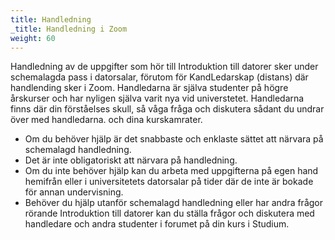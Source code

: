 ```yaml
---
title: Handledning
_title: Handledning i Zoom
weight: 60
---
```


<!--

Till följd av rådande situation gällande Covid-19 kan schemalagd hanledning inom
ramen för Introduktion till datorer att komma ske antingen på campus i
datorsalar eller på distans via [Zoom](../preparation#zoom) på schemalagda
tillfällen.

{{% notice style="warning" title="Aktivera ditt Zoom-konto" %}}

Innan du börjar använda Zoom vid Uppsala universitet måste du [aktivera ditt
Zoom-konto][activate-zoom]. 

[activate-zoom]: https://www.uu.se/student/it-for-studenter/zoom-for-studenter/
{{% /notice %}}

-->

Handledning av de uppgifter som hör till Introduktion till datorer sker under
schemalagda pass i datorsalar, förutom för KandLedarskap (distans) där
handlending sker i Zoom. Handledarna är själva studenter på högre årskurser och
har nyligen själva varit nya vid universtetet. Handledarna finns där
din förståelses skull, så våga fråga och diskutera sådant du undrar över med
handledarna. och dina kurskamrater.

<!--
- Om du behöver hjälp är det snabbaste och enklaste sättet att närvara i Zoom på
  schemalagd handledning.
-->
- Om du behöver hjälp är det snabbaste och enklaste sättet att närvara på 
  schemalagd handledning. 
- Det är inte obligatoriskt att närvara på handledning.
- Om du inte behöver hjälp kan du arbeta med uppgifterna på egen hand hemifrån
  eller i universitetets datorsalar på tider där de inte är bokade för annan
  undervisning.
- Behöver du hjälp utanför schemalagd handledning eller har andra frågor rörande
  Introduktion till datorer kan du ställa frågor och diskutera med handledare
  och andra studenter i forumet på din kurs i Studium. 
 
<!--  
## Handledare


| Bild                       | Namn                | Studerar                      |
|:--------------------------:|---------------------|:-----------------------------:|
| ![Axel][Axel]              | Axel Wohlin         | F                             |
| ![Bogdan][Bogdan]          | Bogdan Nicolae      | MasComSci                     |
| ![Filip][Filip]            | Flip Rosén          | ES                            |
| ![Gholam][Gholam]          | Gholam Mohammadi    | IT                            |
| ![Kian][Kian]              | Kian Rafimanesh     | KandDv                        |
| ![Leo Arnhol][LeoArnholm]  | Leo Arnholm         | IT                            |
| ![Leon Philip][LeonPhilip] | Leon Phili          | KandDv                        |
| ![Mustafa][Mustafa]        | Mustafa Hamidi      | Q                             |
| ![Mohammad][Mohammad]      | Mohamamd Rezaie     | Masterprogram i speldesign    |
| ![Nadia][Nadia]            | Nadia Hassan Shamas | Masterprogram i Bioinformatik |
| ![Olle][Olle]              | Olle Virding        | F                             |
| ![Pontus][Pontus]          | Pontus Ohlén Eggens | IT                            |
| ![Per][Per]                | Per Jutterström     | IT                            |


[Axel]: /images/tutors/Axel.png?classes=tutor
[Bogdan]: /images/tutors/Bogdan.png?classes=tutor
[Filip]: /images/tutors/Filip.jpeg?classes=tutor
[Gholam]: /images/tutors/Gholam.jpg?classes=tutor
[Kian]: /images/tutors/Kian.png?classes=tutor
[LeoArnholm]: /images/tutors/LeoArnholm.jpg?classes=tutor
[LeonPhilip]: /images/tutors/LeonPhilip.jpg?classes=tutor
[Mustafa]: /images/tutors/Mustafa.jpeg?classes=tutor
[Mohammad]: /images/tutors/Mohammad.jpg?classes=tutor
[Nadia]: /images/tutors/female-user-icon.jpeg?classes=tutor
[Olle]: /images/tutors/Olle.jpg?classes=tutor
[Pontus]: /images/tutors/Pontus.jpg?classes=tutor
[Per]: /images/tutors/Per.jpg?classes=tutor


[female]: /images/tutors/female-user-icon.jpeg?classes=tutor
[male]: /images/tutors/male-user-icon.jpeg?classes=tutor

-->